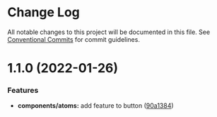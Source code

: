 # Change Log

All notable changes to this project will be documented in this file.
See [Conventional Commits](https://conventionalcommits.org) for commit guidelines.

# 1.1.0 (2022-01-26)


### Features

* **components/atoms:** add feature to button ([90a1384](https://github.com/har-sargis/lerna/commit/90a1384e04fa92286d88c3fe785e654d1ad9c714))
